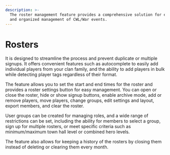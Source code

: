 ```yaml
---
description: >-
  The roster management feature provides a comprehensive solution for efficient
  and organized management of CWL/War events.
---
```


# Rosters

It is designed to streamline the process and prevent duplicate or multiple signups. It offers convenient features such as autocomplete to easily add individual players from your clan family, and the ability to add players in bulk while detecting player tags regardless of their format.

The feature allows you to set the start and end times for the roster and provides a roster settings button for easy management. You can open or close the roster, hide or show signup buttons, enable archive mode, add or remove players, move players, change groups, edit settings and layout, export members, and clear the roster.

User groups can be created for managing roles, and a wide range of restrictions can be set, including the ability for members to select a group, sign up for multiple rosters, or meet specific criteria such as minimum/maximum town hall level or combined hero levels.

The feature also allows for keeping a history of the rosters by closing them instead of deleting or clearing them every month.
